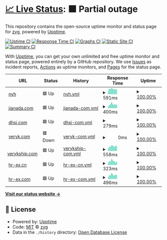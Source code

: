 # [📈 Live Status](https://zvg.github.io/uptime): <!--live status--> **🟧 Partial outage**

This repository contains the open-source uptime monitor and status page for [zvg](https://zvg.github.io/uptime), powered by [Upptime](https://github.com/upptime/upptime).

[![Uptime CI](https://github.com/zvg/uptime/workflows/Uptime%20CI/badge.svg)](https://github.com/upptime/upptime/actions?query=workflow%3A%22Uptime+CI%22)
[![Response Time CI](https://github.com/zvg/uptime/workflows/Response%20Time%20CI/badge.svg)](https://github.com/upptime/upptime/actions?query=workflow%3A%22Response+Time+CI%22)
[![Graphs CI](https://github.com/zvg/uptime/workflows/Graphs%20CI/badge.svg)](https://github.com/upptime/upptime/actions?query=workflow%3A%22Graphs+CI%22)
[![Static Site CI](https://github.com/zvg/uptime/workflows/Static%20Site%20CI/badge.svg)](https://github.com/upptime/upptime/actions?query=workflow%3A%22Static+Site+CI%22)
[![Summary CI](https://github.com/zvg/uptime/workflows/Summary%20CI/badge.svg)](https://github.com/upptime/upptime/actions?query=workflow%3A%22Summary+CI%22)

With [Upptime](https://upptime.js.org), you can get your own unlimited and free uptime monitor and status page, powered entirely by a GitHub repository. We use [Issues](https://github.com/zvg/uptime/issues) as incident reports, [Actions](https://github.com/zvg/uptime/actions) as uptime monitors, and [Pages](https://zvg.github.io/uptime) for the status page.

<!--start: status pages-->
<!-- This summary is generated by Upptime (https://github.com/upptime/upptime) -->
<!-- Do not edit this manually, your changes will be overwritten -->
<!-- prettier-ignore -->
| URL | Status | History | Response Time | Uptime |
| --- | ------ | ------- | ------------- | ------ |
| <img alt="" src="https://favicons.githubusercontent.com/www.nanyaohui.com" height="13"> [nyh](https://www.nanyaohui.com) | 🟩 Up | [nyh.yml](https://github.com/zvg/uptime/commits/HEAD/history/nyh.yml) | <details><summary><img alt="Response time graph" src="./graphs/nyh/response-time-week.png" height="20"> 591ms</summary><br><a href="https://zvg.github.io/uptime/history/nyh"><img alt="Response time 647" src="https://img.shields.io/endpoint?url=https%3A%2F%2Fraw.githubusercontent.com%2Fzvg%2Fuptime%2FHEAD%2Fapi%2Fnyh%2Fresponse-time.json"></a><br><a href="https://zvg.github.io/uptime/history/nyh"><img alt="24-hour response time 708" src="https://img.shields.io/endpoint?url=https%3A%2F%2Fraw.githubusercontent.com%2Fzvg%2Fuptime%2FHEAD%2Fapi%2Fnyh%2Fresponse-time-day.json"></a><br><a href="https://zvg.github.io/uptime/history/nyh"><img alt="7-day response time 591" src="https://img.shields.io/endpoint?url=https%3A%2F%2Fraw.githubusercontent.com%2Fzvg%2Fuptime%2FHEAD%2Fapi%2Fnyh%2Fresponse-time-week.json"></a><br><a href="https://zvg.github.io/uptime/history/nyh"><img alt="30-day response time 632" src="https://img.shields.io/endpoint?url=https%3A%2F%2Fraw.githubusercontent.com%2Fzvg%2Fuptime%2FHEAD%2Fapi%2Fnyh%2Fresponse-time-month.json"></a><br><a href="https://zvg.github.io/uptime/history/nyh"><img alt="1-year response time 647" src="https://img.shields.io/endpoint?url=https%3A%2F%2Fraw.githubusercontent.com%2Fzvg%2Fuptime%2FHEAD%2Fapi%2Fnyh%2Fresponse-time-year.json"></a></details> | <details><summary><a href="https://zvg.github.io/uptime/history/nyh">100.00%</a></summary><a href="https://zvg.github.io/uptime/history/nyh"><img alt="All-time uptime 100.00%" src="https://img.shields.io/endpoint?url=https%3A%2F%2Fraw.githubusercontent.com%2Fzvg%2Fuptime%2FHEAD%2Fapi%2Fnyh%2Fuptime.json"></a><br><a href="https://zvg.github.io/uptime/history/nyh"><img alt="24-hour uptime 100.00%" src="https://img.shields.io/endpoint?url=https%3A%2F%2Fraw.githubusercontent.com%2Fzvg%2Fuptime%2FHEAD%2Fapi%2Fnyh%2Fuptime-day.json"></a><br><a href="https://zvg.github.io/uptime/history/nyh"><img alt="7-day uptime 100.00%" src="https://img.shields.io/endpoint?url=https%3A%2F%2Fraw.githubusercontent.com%2Fzvg%2Fuptime%2FHEAD%2Fapi%2Fnyh%2Fuptime-week.json"></a><br><a href="https://zvg.github.io/uptime/history/nyh"><img alt="30-day uptime 100.00%" src="https://img.shields.io/endpoint?url=https%3A%2F%2Fraw.githubusercontent.com%2Fzvg%2Fuptime%2FHEAD%2Fapi%2Fnyh%2Fuptime-month.json"></a><br><a href="https://zvg.github.io/uptime/history/nyh"><img alt="1-year uptime 100.00%" src="https://img.shields.io/endpoint?url=https%3A%2F%2Fraw.githubusercontent.com%2Fzvg%2Fuptime%2FHEAD%2Fapi%2Fnyh%2Fuptime-year.json"></a></details>
| <img alt="" src="https://favicons.githubusercontent.com/www.jianada.com" height="13"> [jianada.com](https://www.jianada.com) | 🟩 Up | [jianada-com.yml](https://github.com/zvg/uptime/commits/HEAD/history/jianada-com.yml) | <details><summary><img alt="Response time graph" src="./graphs/jianada-com/response-time-week.png" height="20"> 400ms</summary><br><a href="https://zvg.github.io/uptime/history/jianada-com"><img alt="Response time 419" src="https://img.shields.io/endpoint?url=https%3A%2F%2Fraw.githubusercontent.com%2Fzvg%2Fuptime%2FHEAD%2Fapi%2Fjianada-com%2Fresponse-time.json"></a><br><a href="https://zvg.github.io/uptime/history/jianada-com"><img alt="24-hour response time 450" src="https://img.shields.io/endpoint?url=https%3A%2F%2Fraw.githubusercontent.com%2Fzvg%2Fuptime%2FHEAD%2Fapi%2Fjianada-com%2Fresponse-time-day.json"></a><br><a href="https://zvg.github.io/uptime/history/jianada-com"><img alt="7-day response time 400" src="https://img.shields.io/endpoint?url=https%3A%2F%2Fraw.githubusercontent.com%2Fzvg%2Fuptime%2FHEAD%2Fapi%2Fjianada-com%2Fresponse-time-week.json"></a><br><a href="https://zvg.github.io/uptime/history/jianada-com"><img alt="30-day response time 418" src="https://img.shields.io/endpoint?url=https%3A%2F%2Fraw.githubusercontent.com%2Fzvg%2Fuptime%2FHEAD%2Fapi%2Fjianada-com%2Fresponse-time-month.json"></a><br><a href="https://zvg.github.io/uptime/history/jianada-com"><img alt="1-year response time 419" src="https://img.shields.io/endpoint?url=https%3A%2F%2Fraw.githubusercontent.com%2Fzvg%2Fuptime%2FHEAD%2Fapi%2Fjianada-com%2Fresponse-time-year.json"></a></details> | <details><summary><a href="https://zvg.github.io/uptime/history/jianada-com">100.00%</a></summary><a href="https://zvg.github.io/uptime/history/jianada-com"><img alt="All-time uptime 100.00%" src="https://img.shields.io/endpoint?url=https%3A%2F%2Fraw.githubusercontent.com%2Fzvg%2Fuptime%2FHEAD%2Fapi%2Fjianada-com%2Fuptime.json"></a><br><a href="https://zvg.github.io/uptime/history/jianada-com"><img alt="24-hour uptime 100.00%" src="https://img.shields.io/endpoint?url=https%3A%2F%2Fraw.githubusercontent.com%2Fzvg%2Fuptime%2FHEAD%2Fapi%2Fjianada-com%2Fuptime-day.json"></a><br><a href="https://zvg.github.io/uptime/history/jianada-com"><img alt="7-day uptime 100.00%" src="https://img.shields.io/endpoint?url=https%3A%2F%2Fraw.githubusercontent.com%2Fzvg%2Fuptime%2FHEAD%2Fapi%2Fjianada-com%2Fuptime-week.json"></a><br><a href="https://zvg.github.io/uptime/history/jianada-com"><img alt="30-day uptime 100.00%" src="https://img.shields.io/endpoint?url=https%3A%2F%2Fraw.githubusercontent.com%2Fzvg%2Fuptime%2FHEAD%2Fapi%2Fjianada-com%2Fuptime-month.json"></a><br><a href="https://zvg.github.io/uptime/history/jianada-com"><img alt="1-year uptime 100.00%" src="https://img.shields.io/endpoint?url=https%3A%2F%2Fraw.githubusercontent.com%2Fzvg%2Fuptime%2FHEAD%2Fapi%2Fjianada-com%2Fuptime-year.json"></a></details>
| <img alt="" src="https://favicons.githubusercontent.com/www.dhsj.com" height="13"> [dhsj.com](https://www.dhsj.com) | 🟩 Up | [dhsj-com.yml](https://github.com/zvg/uptime/commits/HEAD/history/dhsj-com.yml) | <details><summary><img alt="Response time graph" src="./graphs/dhsj-com/response-time-week.png" height="20"> 279ms</summary><br><a href="https://zvg.github.io/uptime/history/dhsj-com"><img alt="Response time 321" src="https://img.shields.io/endpoint?url=https%3A%2F%2Fraw.githubusercontent.com%2Fzvg%2Fuptime%2FHEAD%2Fapi%2Fdhsj-com%2Fresponse-time.json"></a><br><a href="https://zvg.github.io/uptime/history/dhsj-com"><img alt="24-hour response time 279" src="https://img.shields.io/endpoint?url=https%3A%2F%2Fraw.githubusercontent.com%2Fzvg%2Fuptime%2FHEAD%2Fapi%2Fdhsj-com%2Fresponse-time-day.json"></a><br><a href="https://zvg.github.io/uptime/history/dhsj-com"><img alt="7-day response time 279" src="https://img.shields.io/endpoint?url=https%3A%2F%2Fraw.githubusercontent.com%2Fzvg%2Fuptime%2FHEAD%2Fapi%2Fdhsj-com%2Fresponse-time-week.json"></a><br><a href="https://zvg.github.io/uptime/history/dhsj-com"><img alt="30-day response time 279" src="https://img.shields.io/endpoint?url=https%3A%2F%2Fraw.githubusercontent.com%2Fzvg%2Fuptime%2FHEAD%2Fapi%2Fdhsj-com%2Fresponse-time-month.json"></a><br><a href="https://zvg.github.io/uptime/history/dhsj-com"><img alt="1-year response time 321" src="https://img.shields.io/endpoint?url=https%3A%2F%2Fraw.githubusercontent.com%2Fzvg%2Fuptime%2FHEAD%2Fapi%2Fdhsj-com%2Fresponse-time-year.json"></a></details> | <details><summary><a href="https://zvg.github.io/uptime/history/dhsj-com">100.00%</a></summary><a href="https://zvg.github.io/uptime/history/dhsj-com"><img alt="All-time uptime 100.00%" src="https://img.shields.io/endpoint?url=https%3A%2F%2Fraw.githubusercontent.com%2Fzvg%2Fuptime%2FHEAD%2Fapi%2Fdhsj-com%2Fuptime.json"></a><br><a href="https://zvg.github.io/uptime/history/dhsj-com"><img alt="24-hour uptime 100.00%" src="https://img.shields.io/endpoint?url=https%3A%2F%2Fraw.githubusercontent.com%2Fzvg%2Fuptime%2FHEAD%2Fapi%2Fdhsj-com%2Fuptime-day.json"></a><br><a href="https://zvg.github.io/uptime/history/dhsj-com"><img alt="7-day uptime 100.00%" src="https://img.shields.io/endpoint?url=https%3A%2F%2Fraw.githubusercontent.com%2Fzvg%2Fuptime%2FHEAD%2Fapi%2Fdhsj-com%2Fuptime-week.json"></a><br><a href="https://zvg.github.io/uptime/history/dhsj-com"><img alt="30-day uptime 100.00%" src="https://img.shields.io/endpoint?url=https%3A%2F%2Fraw.githubusercontent.com%2Fzvg%2Fuptime%2FHEAD%2Fapi%2Fdhsj-com%2Fuptime-month.json"></a><br><a href="https://zvg.github.io/uptime/history/dhsj-com"><img alt="1-year uptime 100.00%" src="https://img.shields.io/endpoint?url=https%3A%2F%2Fraw.githubusercontent.com%2Fzvg%2Fuptime%2FHEAD%2Fapi%2Fdhsj-com%2Fuptime-year.json"></a></details>
| <img alt="" src="https://favicons.githubusercontent.com/www.veryk.com" height="13"> [veryk.com](https://www.veryk.com) | 🟥 Down | [veryk-com.yml](https://github.com/zvg/uptime/commits/HEAD/history/veryk-com.yml) | <details><summary><img alt="Response time graph" src="./graphs/veryk-com/response-time-week.png" height="20"> 0ms</summary><br><a href="https://zvg.github.io/uptime/history/veryk-com"><img alt="Response time 371" src="https://img.shields.io/endpoint?url=https%3A%2F%2Fraw.githubusercontent.com%2Fzvg%2Fuptime%2FHEAD%2Fapi%2Fveryk-com%2Fresponse-time.json"></a><br><a href="https://zvg.github.io/uptime/history/veryk-com"><img alt="24-hour response time 0" src="https://img.shields.io/endpoint?url=https%3A%2F%2Fraw.githubusercontent.com%2Fzvg%2Fuptime%2FHEAD%2Fapi%2Fveryk-com%2Fresponse-time-day.json"></a><br><a href="https://zvg.github.io/uptime/history/veryk-com"><img alt="7-day response time 0" src="https://img.shields.io/endpoint?url=https%3A%2F%2Fraw.githubusercontent.com%2Fzvg%2Fuptime%2FHEAD%2Fapi%2Fveryk-com%2Fresponse-time-week.json"></a><br><a href="https://zvg.github.io/uptime/history/veryk-com"><img alt="30-day response time 342" src="https://img.shields.io/endpoint?url=https%3A%2F%2Fraw.githubusercontent.com%2Fzvg%2Fuptime%2FHEAD%2Fapi%2Fveryk-com%2Fresponse-time-month.json"></a><br><a href="https://zvg.github.io/uptime/history/veryk-com"><img alt="1-year response time 371" src="https://img.shields.io/endpoint?url=https%3A%2F%2Fraw.githubusercontent.com%2Fzvg%2Fuptime%2FHEAD%2Fapi%2Fveryk-com%2Fresponse-time-year.json"></a></details> | <details><summary><a href="https://zvg.github.io/uptime/history/veryk-com">100.00%</a></summary><a href="https://zvg.github.io/uptime/history/veryk-com"><img alt="All-time uptime 100.00%" src="https://img.shields.io/endpoint?url=https%3A%2F%2Fraw.githubusercontent.com%2Fzvg%2Fuptime%2FHEAD%2Fapi%2Fveryk-com%2Fuptime.json"></a><br><a href="https://zvg.github.io/uptime/history/veryk-com"><img alt="24-hour uptime 100.00%" src="https://img.shields.io/endpoint?url=https%3A%2F%2Fraw.githubusercontent.com%2Fzvg%2Fuptime%2FHEAD%2Fapi%2Fveryk-com%2Fuptime-day.json"></a><br><a href="https://zvg.github.io/uptime/history/veryk-com"><img alt="7-day uptime 100.00%" src="https://img.shields.io/endpoint?url=https%3A%2F%2Fraw.githubusercontent.com%2Fzvg%2Fuptime%2FHEAD%2Fapi%2Fveryk-com%2Fuptime-week.json"></a><br><a href="https://zvg.github.io/uptime/history/veryk-com"><img alt="30-day uptime 100.00%" src="https://img.shields.io/endpoint?url=https%3A%2F%2Fraw.githubusercontent.com%2Fzvg%2Fuptime%2FHEAD%2Fapi%2Fveryk-com%2Fuptime-month.json"></a><br><a href="https://zvg.github.io/uptime/history/veryk-com"><img alt="1-year uptime 100.00%" src="https://img.shields.io/endpoint?url=https%3A%2F%2Fraw.githubusercontent.com%2Fzvg%2Fuptime%2FHEAD%2Fapi%2Fveryk-com%2Fuptime-year.json"></a></details>
| <img alt="" src="https://favicons.githubusercontent.com/www.verykship.com" height="13"> [verykship.com](https://www.verykship.com) | 🟩 Up | [verykship-com.yml](https://github.com/zvg/uptime/commits/HEAD/history/verykship-com.yml) | <details><summary><img alt="Response time graph" src="./graphs/verykship-com/response-time-week.png" height="20"> 558ms</summary><br><a href="https://zvg.github.io/uptime/history/verykship-com"><img alt="Response time 577" src="https://img.shields.io/endpoint?url=https%3A%2F%2Fraw.githubusercontent.com%2Fzvg%2Fuptime%2FHEAD%2Fapi%2Fverykship-com%2Fresponse-time.json"></a><br><a href="https://zvg.github.io/uptime/history/verykship-com"><img alt="24-hour response time 715" src="https://img.shields.io/endpoint?url=https%3A%2F%2Fraw.githubusercontent.com%2Fzvg%2Fuptime%2FHEAD%2Fapi%2Fverykship-com%2Fresponse-time-day.json"></a><br><a href="https://zvg.github.io/uptime/history/verykship-com"><img alt="7-day response time 558" src="https://img.shields.io/endpoint?url=https%3A%2F%2Fraw.githubusercontent.com%2Fzvg%2Fuptime%2FHEAD%2Fapi%2Fverykship-com%2Fresponse-time-week.json"></a><br><a href="https://zvg.github.io/uptime/history/verykship-com"><img alt="30-day response time 581" src="https://img.shields.io/endpoint?url=https%3A%2F%2Fraw.githubusercontent.com%2Fzvg%2Fuptime%2FHEAD%2Fapi%2Fverykship-com%2Fresponse-time-month.json"></a><br><a href="https://zvg.github.io/uptime/history/verykship-com"><img alt="1-year response time 577" src="https://img.shields.io/endpoint?url=https%3A%2F%2Fraw.githubusercontent.com%2Fzvg%2Fuptime%2FHEAD%2Fapi%2Fverykship-com%2Fresponse-time-year.json"></a></details> | <details><summary><a href="https://zvg.github.io/uptime/history/verykship-com">100.00%</a></summary><a href="https://zvg.github.io/uptime/history/verykship-com"><img alt="All-time uptime 100.00%" src="https://img.shields.io/endpoint?url=https%3A%2F%2Fraw.githubusercontent.com%2Fzvg%2Fuptime%2FHEAD%2Fapi%2Fverykship-com%2Fuptime.json"></a><br><a href="https://zvg.github.io/uptime/history/verykship-com"><img alt="24-hour uptime 100.00%" src="https://img.shields.io/endpoint?url=https%3A%2F%2Fraw.githubusercontent.com%2Fzvg%2Fuptime%2FHEAD%2Fapi%2Fverykship-com%2Fuptime-day.json"></a><br><a href="https://zvg.github.io/uptime/history/verykship-com"><img alt="7-day uptime 100.00%" src="https://img.shields.io/endpoint?url=https%3A%2F%2Fraw.githubusercontent.com%2Fzvg%2Fuptime%2FHEAD%2Fapi%2Fverykship-com%2Fuptime-week.json"></a><br><a href="https://zvg.github.io/uptime/history/verykship-com"><img alt="30-day uptime 100.00%" src="https://img.shields.io/endpoint?url=https%3A%2F%2Fraw.githubusercontent.com%2Fzvg%2Fuptime%2FHEAD%2Fapi%2Fverykship-com%2Fuptime-month.json"></a><br><a href="https://zvg.github.io/uptime/history/verykship-com"><img alt="1-year uptime 100.00%" src="https://img.shields.io/endpoint?url=https%3A%2F%2Fraw.githubusercontent.com%2Fzvg%2Fuptime%2FHEAD%2Fapi%2Fverykship-com%2Fuptime-year.json"></a></details>
| <img alt="" src="https://favicons.githubusercontent.com/www.hr-ex.cn" height="13"> [hr-ex.cn](https://www.hr-ex.cn) | 🟩 Up | [hr-ex-cn.yml](https://github.com/zvg/uptime/commits/HEAD/history/hr-ex-cn.yml) | <details><summary><img alt="Response time graph" src="./graphs/hr-ex-cn/response-time-week.png" height="20"> 323ms</summary><br><a href="https://zvg.github.io/uptime/history/hr-ex-cn"><img alt="Response time 330" src="https://img.shields.io/endpoint?url=https%3A%2F%2Fraw.githubusercontent.com%2Fzvg%2Fuptime%2FHEAD%2Fapi%2Fhr-ex-cn%2Fresponse-time.json"></a><br><a href="https://zvg.github.io/uptime/history/hr-ex-cn"><img alt="24-hour response time 419" src="https://img.shields.io/endpoint?url=https%3A%2F%2Fraw.githubusercontent.com%2Fzvg%2Fuptime%2FHEAD%2Fapi%2Fhr-ex-cn%2Fresponse-time-day.json"></a><br><a href="https://zvg.github.io/uptime/history/hr-ex-cn"><img alt="7-day response time 323" src="https://img.shields.io/endpoint?url=https%3A%2F%2Fraw.githubusercontent.com%2Fzvg%2Fuptime%2FHEAD%2Fapi%2Fhr-ex-cn%2Fresponse-time-week.json"></a><br><a href="https://zvg.github.io/uptime/history/hr-ex-cn"><img alt="30-day response time 335" src="https://img.shields.io/endpoint?url=https%3A%2F%2Fraw.githubusercontent.com%2Fzvg%2Fuptime%2FHEAD%2Fapi%2Fhr-ex-cn%2Fresponse-time-month.json"></a><br><a href="https://zvg.github.io/uptime/history/hr-ex-cn"><img alt="1-year response time 330" src="https://img.shields.io/endpoint?url=https%3A%2F%2Fraw.githubusercontent.com%2Fzvg%2Fuptime%2FHEAD%2Fapi%2Fhr-ex-cn%2Fresponse-time-year.json"></a></details> | <details><summary><a href="https://zvg.github.io/uptime/history/hr-ex-cn">100.00%</a></summary><a href="https://zvg.github.io/uptime/history/hr-ex-cn"><img alt="All-time uptime 100.00%" src="https://img.shields.io/endpoint?url=https%3A%2F%2Fraw.githubusercontent.com%2Fzvg%2Fuptime%2FHEAD%2Fapi%2Fhr-ex-cn%2Fuptime.json"></a><br><a href="https://zvg.github.io/uptime/history/hr-ex-cn"><img alt="24-hour uptime 100.00%" src="https://img.shields.io/endpoint?url=https%3A%2F%2Fraw.githubusercontent.com%2Fzvg%2Fuptime%2FHEAD%2Fapi%2Fhr-ex-cn%2Fuptime-day.json"></a><br><a href="https://zvg.github.io/uptime/history/hr-ex-cn"><img alt="7-day uptime 100.00%" src="https://img.shields.io/endpoint?url=https%3A%2F%2Fraw.githubusercontent.com%2Fzvg%2Fuptime%2FHEAD%2Fapi%2Fhr-ex-cn%2Fuptime-week.json"></a><br><a href="https://zvg.github.io/uptime/history/hr-ex-cn"><img alt="30-day uptime 100.00%" src="https://img.shields.io/endpoint?url=https%3A%2F%2Fraw.githubusercontent.com%2Fzvg%2Fuptime%2FHEAD%2Fapi%2Fhr-ex-cn%2Fuptime-month.json"></a><br><a href="https://zvg.github.io/uptime/history/hr-ex-cn"><img alt="1-year uptime 100.00%" src="https://img.shields.io/endpoint?url=https%3A%2F%2Fraw.githubusercontent.com%2Fzvg%2Fuptime%2FHEAD%2Fapi%2Fhr-ex-cn%2Fuptime-year.json"></a></details>
| <img alt="" src="https://favicons.githubusercontent.com/www.hr-ex.com" height="13"> [hr-ex.com](https://www.hr-ex.com) | 🟩 Up | [hr-ex-com.yml](https://github.com/zvg/uptime/commits/HEAD/history/hr-ex-com.yml) | <details><summary><img alt="Response time graph" src="./graphs/hr-ex-com/response-time-week.png" height="20"> 496ms</summary><br><a href="https://zvg.github.io/uptime/history/hr-ex-com"><img alt="Response time 548" src="https://img.shields.io/endpoint?url=https%3A%2F%2Fraw.githubusercontent.com%2Fzvg%2Fuptime%2FHEAD%2Fapi%2Fhr-ex-com%2Fresponse-time.json"></a><br><a href="https://zvg.github.io/uptime/history/hr-ex-com"><img alt="24-hour response time 648" src="https://img.shields.io/endpoint?url=https%3A%2F%2Fraw.githubusercontent.com%2Fzvg%2Fuptime%2FHEAD%2Fapi%2Fhr-ex-com%2Fresponse-time-day.json"></a><br><a href="https://zvg.github.io/uptime/history/hr-ex-com"><img alt="7-day response time 496" src="https://img.shields.io/endpoint?url=https%3A%2F%2Fraw.githubusercontent.com%2Fzvg%2Fuptime%2FHEAD%2Fapi%2Fhr-ex-com%2Fresponse-time-week.json"></a><br><a href="https://zvg.github.io/uptime/history/hr-ex-com"><img alt="30-day response time 522" src="https://img.shields.io/endpoint?url=https%3A%2F%2Fraw.githubusercontent.com%2Fzvg%2Fuptime%2FHEAD%2Fapi%2Fhr-ex-com%2Fresponse-time-month.json"></a><br><a href="https://zvg.github.io/uptime/history/hr-ex-com"><img alt="1-year response time 548" src="https://img.shields.io/endpoint?url=https%3A%2F%2Fraw.githubusercontent.com%2Fzvg%2Fuptime%2FHEAD%2Fapi%2Fhr-ex-com%2Fresponse-time-year.json"></a></details> | <details><summary><a href="https://zvg.github.io/uptime/history/hr-ex-com">100.00%</a></summary><a href="https://zvg.github.io/uptime/history/hr-ex-com"><img alt="All-time uptime 100.00%" src="https://img.shields.io/endpoint?url=https%3A%2F%2Fraw.githubusercontent.com%2Fzvg%2Fuptime%2FHEAD%2Fapi%2Fhr-ex-com%2Fuptime.json"></a><br><a href="https://zvg.github.io/uptime/history/hr-ex-com"><img alt="24-hour uptime 100.00%" src="https://img.shields.io/endpoint?url=https%3A%2F%2Fraw.githubusercontent.com%2Fzvg%2Fuptime%2FHEAD%2Fapi%2Fhr-ex-com%2Fuptime-day.json"></a><br><a href="https://zvg.github.io/uptime/history/hr-ex-com"><img alt="7-day uptime 100.00%" src="https://img.shields.io/endpoint?url=https%3A%2F%2Fraw.githubusercontent.com%2Fzvg%2Fuptime%2FHEAD%2Fapi%2Fhr-ex-com%2Fuptime-week.json"></a><br><a href="https://zvg.github.io/uptime/history/hr-ex-com"><img alt="30-day uptime 100.00%" src="https://img.shields.io/endpoint?url=https%3A%2F%2Fraw.githubusercontent.com%2Fzvg%2Fuptime%2FHEAD%2Fapi%2Fhr-ex-com%2Fuptime-month.json"></a><br><a href="https://zvg.github.io/uptime/history/hr-ex-com"><img alt="1-year uptime 100.00%" src="https://img.shields.io/endpoint?url=https%3A%2F%2Fraw.githubusercontent.com%2Fzvg%2Fuptime%2FHEAD%2Fapi%2Fhr-ex-com%2Fuptime-year.json"></a></details>

<!--end: status pages-->

[**Visit our status website →**](https://zvg.github.io/uptime)

## 📄 License

- Powered by: [Upptime](https://github.com/upptime/upptime)
- Code: [MIT](./LICENSE) © [zvg](https://zvg.github.io/uptime)
- Data in the `./history` directory: [Open Database License](https://opendatacommons.org/licenses/odbl/1-0/)
